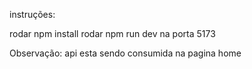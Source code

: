 instruções:

rodar npm install
rodar npm run dev na porta 5173


Observação:
api esta sendo consumida na pagina home